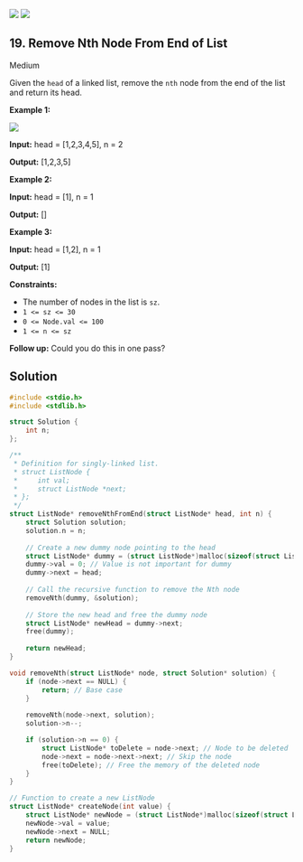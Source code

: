 [![](https://img.shields.io/github/stars/javadev/LeetCode-in-All?label=Stars&style=flat-square)](https://github.com/javadev/LeetCode-in-All)
[![](https://img.shields.io/github/forks/javadev/LeetCode-in-All?label=Fork%20me%20on%20GitHub%20&style=flat-square)](https://github.com/javadev/LeetCode-in-All/fork)

## 19\. Remove Nth Node From End of List

Medium

Given the `head` of a linked list, remove the `nth` node from the end of the list and return its head.

**Example 1:**

![](https://assets.leetcode.com/uploads/2020/10/03/remove_ex1.jpg)

**Input:** head = [1,2,3,4,5], n = 2

**Output:** [1,2,3,5]

**Example 2:**

**Input:** head = [1], n = 1

**Output:** []

**Example 3:**

**Input:** head = [1,2], n = 1

**Output:** [1]

**Constraints:**

*   The number of nodes in the list is `sz`.
*   `1 <= sz <= 30`
*   `0 <= Node.val <= 100`
*   `1 <= n <= sz`

**Follow up:** Could you do this in one pass?

## Solution

```c
#include <stdio.h>
#include <stdlib.h>

struct Solution {
    int n;
};

/**
 * Definition for singly-linked list.
 * struct ListNode {
 *     int val;
 *     struct ListNode *next;
 * };
 */
struct ListNode* removeNthFromEnd(struct ListNode* head, int n) {
    struct Solution solution;
    solution.n = n;
    
    // Create a new dummy node pointing to the head
    struct ListNode* dummy = (struct ListNode*)malloc(sizeof(struct ListNode));
    dummy->val = 0; // Value is not important for dummy
    dummy->next = head;
    
    // Call the recursive function to remove the Nth node
    removeNth(dummy, &solution);
    
    // Store the new head and free the dummy node
    struct ListNode* newHead = dummy->next;
    free(dummy);
    
    return newHead;
}

void removeNth(struct ListNode* node, struct Solution* solution) {
    if (node->next == NULL) {
        return; // Base case
    }
    
    removeNth(node->next, solution);
    solution->n--;

    if (solution->n == 0) {
        struct ListNode* toDelete = node->next; // Node to be deleted
        node->next = node->next->next; // Skip the node
        free(toDelete); // Free the memory of the deleted node
    }
}

// Function to create a new ListNode
struct ListNode* createNode(int value) {
    struct ListNode* newNode = (struct ListNode*)malloc(sizeof(struct ListNode));
    newNode->val = value;
    newNode->next = NULL;
    return newNode;
}
```
